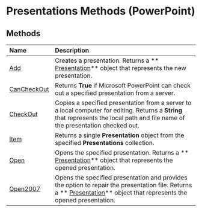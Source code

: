 
# Presentations Methods (PowerPoint)

## Methods



|**Name**|**Description**|
|:-----|:-----|
| [Add](9a09ad9b-c52d-9fd6-20ef-68b694596ed2.md)|Creates a presentation. Returns a  ** [Presentation](ec75cf52-69f8-d35b-0a26-4a8da8a9683f.md)** object that represents the new presentation.|
| [CanCheckOut](60393f0c-11e1-169d-2ead-c6556f1d1364.md)|Returns  **True** if Microsoft PowerPoint can check out a specified presentation from a server.|
| [CheckOut](c6145ab1-f6d5-265a-8244-40b5fa67aedf.md)|Copies a specified presentation from a server to a local computer for editing. Returns a  **String** that represents the local path and file name of the presentation checked out.|
| [Item](f0d84e16-4d94-dd74-9e6f-4e57edfdc72d.md)|Returns a single  **Presentation** object from the specified **Presentations** collection.|
| [Open](c19456ba-e5a8-83da-00ae-dd387e38febf.md)|Opens the specified presentation. Returns a  ** [Presentation](ec75cf52-69f8-d35b-0a26-4a8da8a9683f.md)** object that represents the opened presentation.|
| [Open2007](45bbbe1f-461c-d908-0d3b-8b4e8aa681a6.md)|Opens the specified presentation and provides the option to repair the presentation file. Returns a  ** [Presentation](ec75cf52-69f8-d35b-0a26-4a8da8a9683f.md)** object that represents the opened presentation.|
